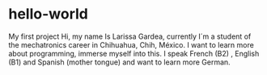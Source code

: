 # hello-world
My first project 
Hi, my name Is Larissa Gardea,  currently I´m a student of the mechatronics career in Chihuahua, Chih, México. I want to learn more about programming, immerse myself into this. I speak French (B2) , English (B1) and Spanish (mother tongue) and want to learn more German. 
